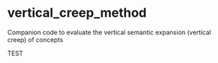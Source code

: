 # vertical_creep_method
Companion code to evaluate the vertical semantic expansion (vertical creep) of concepts

TEST
